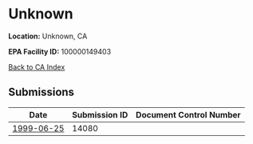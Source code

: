 # Unknown

**Location:** Unknown, CA

**EPA Facility ID:** 100000149403

[Back to CA Index](../../index.md)

## Submissions

| Date | Submission ID | Document Control Number |
|------|--------------|-------------------------|
| [1999-06-25](submissions/14080.md) | 14080 |  |

